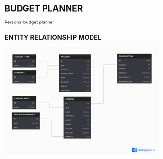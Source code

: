 # BUDGET PLANNER
Personal budget planner

## ENTITY RELATIONSHIP MODEL
![er model for afya ehr software](https://github.com/TechniCollins/budget-planner/blob/design/.design/erd.png?raw=true)